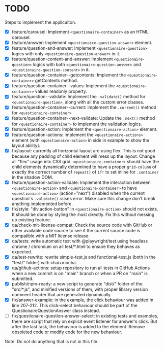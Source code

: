 # TODO

Steps to implement the applicaiton.

- [x] feature/carousel: Implement `<questionaire-container>` as an HTML carousel.
- [x] feature/answer: Implement `<questionaire-question-answer>` element.
- [x] feature/question-and-answer: Implement `<questionaire-question>` logics with only `<questionaire-question-answer>` in it.
- [x] feature/question-content-and-answer: Implement `<questionaire-question>` logics with both
`<questionaire-question-answer>` and `<questionaire-question-content>` in it.
- [x] feature/question-container--getcontents: Implement the `<questionaire-container>` getContents method.
- [x] feature/question-container--values: Implement the `<questionaire-container>` values readonly property.
- [x] feature/question--validate: Implement the `.validate()` method for `<questionaire-question>`, along with all the custom error classes.
- [x] feature/question-container--current: Implement the `.current()` method for `<questionaire-container>`
- [x] feature/question-container--next-validate: Update the `.next()` method for `<questionaire-container>` to implement the validation logics.
- [x] feature/question-action: Implement the `<questionaire-action>` element.
- [x] feature/question-actions: Implement the `<questionaire-actions>` element (with `<questionaire-action>` in side in example to show the layout ability).
- [x] fix/layout: currently all horizontal layout are using flex. This is not good because any padding of child element will mess up the layout. Change all "flex" usage into CSS grid. `<questionaire-container>` should have the child elements dynamically determined to have a proper `grid-column` of exactly the correct number of `repeat()` of `1fr` to set inline for `.container` in the shadow DOM.
- [x] feature/question-action-validate: Implement the interaction between `<questionaire-action>` and `<questionaire-container>` to have `<questionaire-action>` (action="next") disabled when the current question's `.validate()` raises error. Make sure this change don't break anything implemented before.
- [x] fix/style: "div.action-button" in `<questionaire-action>` should not exists. It should be done by styling the :host directly. Fix this without messing up existing feature.
- [x] qa/check-mit-license-compat: Check the source code with GitHub or other available code source to see if the current source code is compatible with a MIT license release.
- [x] qa/tests: write automatic test with @playwright/test using headless chrome / chromium on all test/*.html to ensure they behaves as expected.
- [x] qa/test-rewrite: rewrite simple-test.js and functional-test.js (both in the "test/" folder) with chai+mocha.
- [x] qa/github-actions: setup repository to run all tests in GitHub Actions when a new commit is on "main" branch or when a PR on "main" is submitted.
- [x] publish/npm-ready: a new script to generate "dist/" folder of the "src/*.js", and minified versions of them, with proper library version comment header that are generated dynamically.
- [x] fix/answer-example: in the example, the click behaviour was added in line 207-212. This click-select behaviour should be part of the QuestionaireQuestionAnswer class instead.
- [ ] fix/questionaire-question-answer-select: in existing tests and examples, there are script that rely on explicit event listener for answer's click. But after the last task, the behaviour is added to the element. Remove obsoleted code or modify code for the new behaviour. 

Note: Do not do anything that is not in this file.
